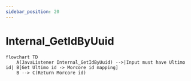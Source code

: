 ```yaml
---
sidebar_position: 20
---
```


# Internal_GetIdByUuid

```mermaid
flowchart TD
    A(JavaListener Internal_GetIdByUuid) -->|Input must have Ultimo id| B[Get Ultimo id -> Morcore id mapping]
    B --> C(Return Morcore id)
```